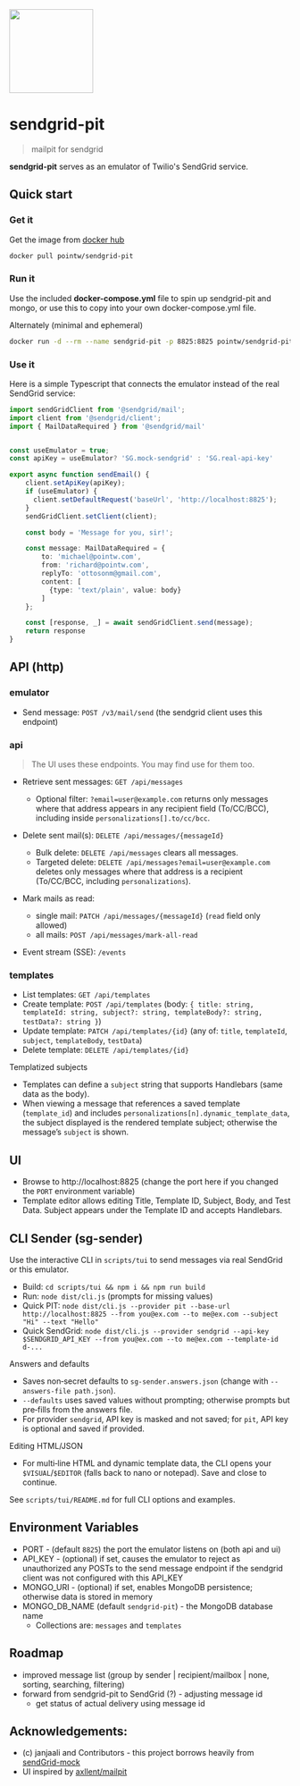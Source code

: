 <img src="https://www.pointw.com/img/sendgrid-pit-logo.svg?v=2" width="150px">

# sendgrid-pit
> mailpit for sendgrid

**sendgrid-pit** serves as an emulator of Twilio's SendGrid service.

## Quick start

### Get it

Get the image from [docker hub](https://hub.docker.com/r/pointw/sendgrid-pit)

```bash
docker pull pointw/sendgrid-pit
```


### Run it

Use the included **docker-compose.yml** file to spin up sendgrid-pit and mongo, or use this to copy into your own docker-compose.yml file.

Alternately (minimal and ephemeral)
```bash
docker run -d --rm --name sendgrid-pit -p 8825:8825 pointw/sendgrid-pit
```

### Use it

Here is a simple Typescript that connects the emulator instead of the real SendGrid service:


```Typescript
import sendGridClient from '@sendgrid/mail';
import client from '@sendgrid/client';
import { MailDataRequired } from '@sendgrid/mail'


const useEmulator = true;
const apiKey = useEmulator? 'SG.mock-sendgrid' : 'SG.real-api-key'

export async function sendEmail() {
    client.setApiKey(apiKey);
    if (useEmulator) {
      client.setDefaultRequest('baseUrl', 'http://localhost:8825');
    }
    sendGridClient.setClient(client);

    const body = 'Message for you, sir!';

    const message: MailDataRequired = {
        to: 'michael@pointw.com',
        from: 'richard@pointw.com',
        replyTo: 'ottosonm@gmail.com',
        content: [
          {type: 'text/plain', value: body}
        ]
    };

    const [response, _] = await sendGridClient.send(message);
    return response
}
```


## API (http)

### emulator

* Send message: `POST /v3/mail/send` (the sendgrid client uses this endpoint)

### api
> The UI uses these endpoints.  You may find use for them too.

* Retrieve sent messages: `GET /api/messages`
  - Optional filter: `?email=user@example.com` returns only messages where that address appears in any recipient field (To/CC/BCC), including inside `personalizations[].to/cc/bcc`.

* Delete sent mail(s): `DELETE /api/messages/{messageId}`
  - Bulk delete: `DELETE /api/messages` clears all messages.
  - Targeted delete: `DELETE /api/messages?email=user@example.com` deletes only messages where that address is a recipient (To/CC/BCC, including `personalizations`).

* Mark mails as read:
  * single mail: `PATCH /api/messages/{messageId}`  (`read` field only allowed)
  * all mails:  `POST /api/messages/mark-all-read`

* Event stream (SSE): `/events`

### templates

* List templates: `GET /api/templates`
* Create template: `POST /api/templates` (body: `{ title: string, templateId: string, subject?: string, templateBody?: string, testData?: string }`)
* Update template: `PATCH /api/templates/{id}` (any of: `title`, `templateId`, `subject`, `templateBody`, `testData`)
* Delete template: `DELETE /api/templates/{id}`

Templatized subjects
- Templates can define a `subject` string that supports Handlebars (same data as the body).
- When viewing a message that references a saved template (`template_id`) and includes `personalizations[n].dynamic_template_data`, the subject displayed is the rendered template subject; otherwise the message’s `subject` is shown.

## UI

* Browse to http://localhost:8825 (change the port here if you changed the `PORT` environment variable)
* Template editor allows editing Title, Template ID, Subject, Body, and Test Data. Subject appears under the Template ID and accepts Handlebars.

## CLI Sender (sg-sender)

Use the interactive CLI in `scripts/tui` to send messages via real SendGrid or this emulator.

- Build: `cd scripts/tui && npm i && npm run build`
- Run: `node dist/cli.js` (prompts for missing values)
- Quick PIT: `node dist/cli.js --provider pit --base-url http://localhost:8825 --from you@ex.com --to me@ex.com --subject "Hi" --text "Hello"`
- Quick SendGrid: `node dist/cli.js --provider sendgrid --api-key $SENDGRID_API_KEY --from you@ex.com --to me@ex.com --template-id d-...`

Answers and defaults
- Saves non‑secret defaults to `sg-sender.answers.json` (change with `--answers-file path.json`).
- `--defaults` uses saved values without prompting; otherwise prompts but pre‑fills from the answers file.
- For provider `sendgrid`, API key is masked and not saved; for `pit`, API key is optional and saved if provided.

Editing HTML/JSON
- For multi‑line HTML and dynamic template data, the CLI opens your `$VISUAL`/`$EDITOR` (falls back to nano or notepad). Save and close to continue.

See `scripts/tui/README.md` for full CLI options and examples.

## Environment Variables

* PORT - (default `8825`) the port the emulator listens on (both api and ui)
* API_KEY - (optional) if set, causes the emulator to reject as unauthorized any POSTs to the send message endpoint if the sendgrid client was not configured with this API_KEY
* MONGO_URI - (optional) if set, enables MongoDB persistence; otherwise data is stored in memory
* MONGO_DB_NAME (default `sendgrid-pit`) - the MongoDB database name
  - Collections are: `messages` and `templates`


## Roadmap
* improved message list (group by sender | recipient/mailbox | none, sorting, searching, filtering)
* forward from sendgrid-pit to SendGrid (?) - adjusting message id
  * get status of actual delivery using message id


## Acknowledgements:  
* (c) janjaali and Contributors - this project borrows heavily from [sendGrid-mock](https://github.com/janjaali/sendGrid-mock)
* UI inspired by [axllent/mailpit](https://github.com/axllent/mailpit)

